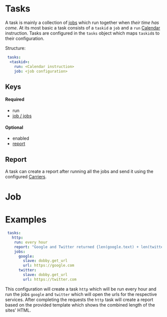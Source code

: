 # Tasks

A task is mainly a collection of [jobs](#job) which run together when *their time has come*.
At its most basic a task consists of a `taskid` a `job` and a `run` [Calendar] instruction.
Tasks are configured in the `tasks` object which maps `taskid`s to their configuration.

Structure:
```yaml
 tasks:
  <taskid>:
    run: <Calendar instruction>
    job: <job configuration>
```

## Keys
#### Required
- run
- [job / jobs](#job)

#### Optional
- enabled
- [report](#report)


## Report
A task can create a report after running all the jobs and send it using the configured
[Carriers][Carrier].


# Job

# Examples
```yaml
 tasks:
   http:
    run: every hour
    report: "Google and Twitter returned {len(google.text) + len(twitter.text)} characters!"
    jobs:
      google:
        slave: dobby.get_url
        url: https://google.com
      twitter:
        slave: dobby.get_url
        url: https://twitter.com
```

This configuration will create a task `http` which will be run every hour and run the
jobs `google` and `twitter` which will open the urls for the respective services.
After completing the requests the `http` task will create a report based on the provided
template which shows the combined length of the sites' HTML.





[Calendar]: calendar "Calendar Documentation"
[Carrier]: notification#carrier "Notification (Carrier) Documentation"